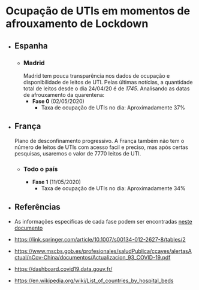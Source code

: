 # Ocupação de UTIs em momentos de afrouxamento de Lockdown

- ## Espanha
  - ### Madrid
    Madrid tem pouca transparência nos dados de ocupação e disponibilidade de leitos de UTI. Pelas últimas notícias, a quantidade total de leitos desde o dia 24/04/20 é de *1745*. Analisando as datas de afrouxamento da quarentena:
     - **Fase 0** (02/05/2020)
       - Taxa de ocupação de UTIs no dia: Aproximadamente 37%
- ## França
    Plano de desconfinamento progressivo. A França também não tem o número de leitos de UTIs com acesso facil e preciso, mas após certas pesquisas, usaremos o valor de 7770 leitos de UTI.
  - ### Todo o país
      - **Fase 1** (11/05/2020) 
        - Taxa de ocupação de UTIs no dia: Aproximadamente 34%
     

- ## Referências
 - As informações específicas de cada fase podem ser encontradas [neste documento](https://github.com/rmcnribeiro/Covid_plots/blob/master/An%C3%A1lise%20dos%20tipos%20de%20isolamento%20no%20mundo.pdf) 
 - https://link.springer.com/article/10.1007/s00134-012-2627-8/tables/2 
 - https://www.mscbs.gob.es/profesionales/saludPublica/ccayes/alertasActual/nCov-China/documentos/Actualizacion_93_COVID-19.pdf
 - https://dashboard.covid19.data.gouv.fr/
 - https://en.wikipedia.org/wiki/List_of_countries_by_hospital_beds